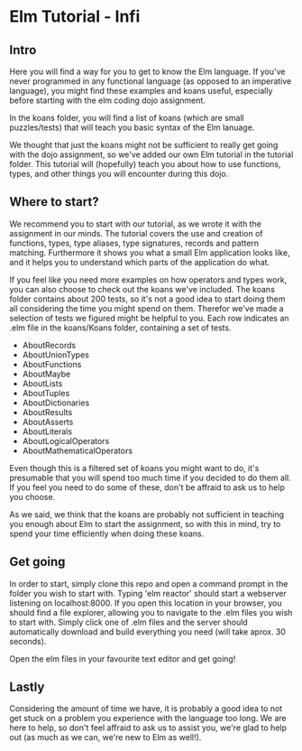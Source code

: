 # Elm Tutorial - Infi

Intro
--
Here you will find a way for you to get to know the Elm language. If you've never programmed in any functional language (as opposed to an imperative language), you might find these examples and koans useful, especially before starting with the elm coding dojo assignment.

In the koans folder, you will find a list of koans (which are small puzzles/tests) that will teach you basic syntax of the Elm lanuage.

We thought that just the koans might not be sufficient to really get going with the dojo assignment, so we've added our own Elm tutorial in the tutorial folder. This tutorial will (hopefully) teach you about how to use functions, types, and other things you will encounter during this dojo.

Where to start?
--
We recommend you to start with our tutorial, as we wrote it with the assignment in our minds. The tutorial covers the use and creation of functions, types, type aliases, type signatures, records and pattern matching. Furthermore it shows you what a small Elm application looks like, and it helps you to understand which parts of the application do what. 

If you feel like you need more examples on how operators and types work, you can also choose to check out the koans we've included. The koans folder contains about 200 tests, so it's not a good idea to start doing them all considering the time you might spend on them. Therefor we've made a selection of tests we figured might be helpful to you. 
Each row indicates an .elm file in the koans/Koans folder, containing a set of tests.

- AboutRecords
- AboutUnionTypes
- AboutFunctions
- AboutMaybe
- AboutLists
- AboutTuples
- AboutDictionaries
- AboutResults
- AboutAsserts
- AboutLiterals
- AboutLogicalOperators
- AboutMathematicalOperators

Even though this is a filtered set of koans you might want to do, it's presumable that you will spend too much time if you decided to do them all. If you feel you need to do some of these, don't be affraid to ask us to help you choose.

As we said, we think that the koans are probably not sufficient in teaching you enough about Elm to start the assignment, so with this in mind, try to spend your time efficiently when doing these koans.

Get going
--
In order to start, simply clone this repo and open a command prompt in the folder you wish to start with.
Typing 'elm reactor' should start a webserver listening on localhost:8000. If you open this location in your browser, you should find a file explorer, allowing you to navigate to the .elm files you wish to start with. Simply click one of .elm files and the server should automatically download and build everything you need (will take aprox. 30 seconds). 

Open the elm files in your favourite text editor and get going!

Lastly
--
Considering the amount of time we have, it is probably a good idea to not get stuck on a problem you experience with the language too long. We are here to help, so don't feel affraid to ask us to assist you, we're glad to help out (as much as we can, we're new to Elm as well!).
